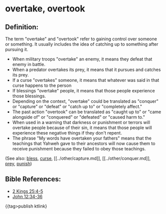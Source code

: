 # overtake, overtook #

## Definition: ##

The term "overtake" and "overtook" refer to gaining control over someone or something. It usually includes the idea of catching up to something after pursuing it.

* When military troops "overtake" an enemy, it means they defeat that enemy in battle.
* When a predator overtakes its prey, it means that it pursues and catches its prey.
* If a curse "overtakes" someone, it means that whatever was said in that curse happens to the person
* If blessings "overtake" people, it means that those people experience those blessings. 
* Depending on the context, "overtake" could be translated as "conquer" or "capture" or "defeat" or "catch up to" or "completely affect."
* The past action "overtook" can be translated as "caught up to" or "came alongside of" or "conquered" or "defeated" or "caused harm to."
* When used in a warning that darkness or punishment or terrors will overtake people because of their sin, it means that those people will experience these negative things if they don't repent.
* The phrase "My words have overtaken your fathers" means that the teachings that Yahweh gave to their ancestors will now cause them to receive punishment because they failed to obey those teachings.

(See also: [bless](../kt/bless.md), [curse](../kt/curse.md), [[../other/capture.md]], [[../other/conquer.md]], [prey](../other/prey.md), [punish](../other/punish.md))

## Bible References: ##

* [2 Kings 25:4-5](en/tn/2ki/help/25/04)
* [John 12:34-36](en/tn/jhn/help/12/34)

{{tag>publish ktlink}